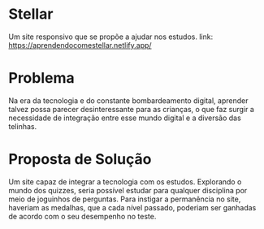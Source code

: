 # Stellar
Um site responsivo que se propõe a ajudar nos estudos.
link: https://aprendendocomestellar.netlify.app/

# Problema
Na era da tecnologia e do constante bombardeamento digital, aprender talvez possa parecer desinteressante para as crianças, o que faz surgir a necessidade de integração entre esse mundo digital e a diversão das telinhas.

# Proposta de Solução
Um site capaz de integrar a tecnologia com os estudos. Explorando o mundo dos quizzes, seria possível estudar para qualquer disciplina por meio de joguinhos de perguntas. Para instigar a permanência no site, haveriam as medalhas, que a cada nível passado, poderiam ser ganhadas de acordo com o seu desempenho no teste.
